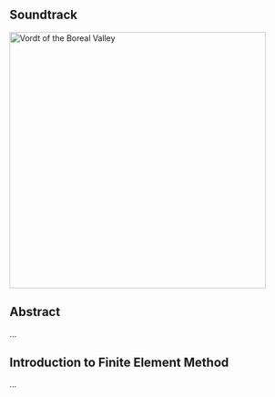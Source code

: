 ## Soundtrack
<a href="https://www.youtube.com/watch?v=nxXcuDAv7Ss&t=107s"><img src="https://github.com/lenferdetroud/misc/blob/master/university/vordt_of_the_boreal_valley.png" alt="Vordt of the Boreal Valley" width="450"/></a>
## Abstract
...
## Introduction to Finite Element Method
...
